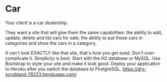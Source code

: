 # Car
Your client is a car dealership. 

They want a site that will give them the same capabilities: the ability to add, update, delete and list cars for sale; the ability to put those cars in categories and show the cars in a category.

It can't look EXACTLY like that site, that's how you get sued.
Don't over-complicate it. Simplicity is best.
Start with the H2 database or MySQL.
Use Bootstrap to style your site and make it look good.
Deploy your application to Heroku after you switch the database to PostgreSQL.
https://dry-scrubland-78223.herokuapp.com/


